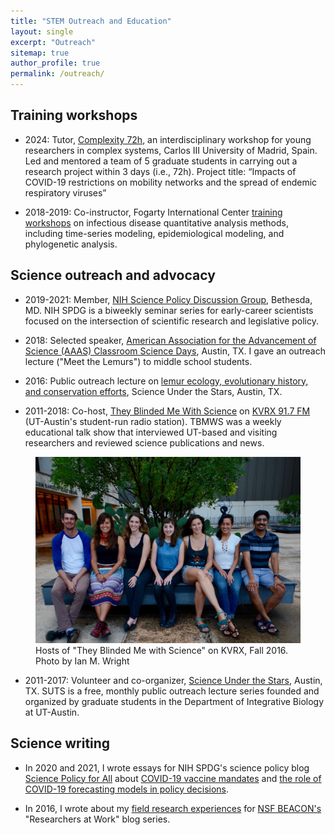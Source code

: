 ```yaml
---
title: "STEM Outreach and Education"
layout: single
excerpt: "Outreach"
sitemap: true
author_profile: true
permalink: /outreach/
---
```


## Training workshops

- 2024: Tutor, [Complexity 72h](https://complexity72h.com/), an interdisciplinary workshop for young researchers in complex systems, Carlos III University of Madrid, Spain. Led and mentored a team of 5 graduate students in carrying out a research project within 3 days (i.e., 72h). Project title: “Impacts of COVID-19 restrictions on mobility networks and the spread of endemic respiratory viruses”

- 2018-2019: Co-instructor, Fogarty International Center [training workshops](https://www.fic.nih.gov/About/Staff/multinational-influenza-seasonal-mortality-study-misms) on infectious disease quantitative analysis methods, including time-series modeling, epidemiological modeling, and phylogenetic analysis. 

## Science outreach and advocacy

- 2019-2021: Member, [NIH Science Policy Discussion Group](https://www.linkedin.com/in/scipolicyforall/), Bethesda, MD. NIH SPDG is a biweekly seminar series for early-career scientists focused on the intersection of scientific research and legislative policy.

- 2018: Selected speaker, [American Association for the Advancement of Science (AAAS) Classroom Science Days](https://www.aaas.org/news/aaas-connects-scientists-and-students-classroom-science-days), Austin, TX. I gave an outreach lecture ("Meet the Lemurs") to middle school students.

- 2016: Public outreach lecture on [lemur ecology, evolutionary history, and conservation efforts](https://thedailytexan.com/2016/11/14/science-under-the-stars-lecture-features-lemurs/), Science Under the Stars, Austin, TX.

- 2011-2018: Co-host, [They Blinded Me With Science](https://www.facebook.com/tbmwskvrx) on [KVRX 91.7 FM](http://kvrx.org/) (UT-Austin's student-run radio station). TBMWS was a weekly educational talk show that interviewed UT-based and visiting researchers and reviewed science publications and news.
<figure>
  <img src="/assets/images/DSC_4924.jpg" alt="TBMWS">
  <figcaption>Hosts of "They Blinded Me with Science" on KVRX, Fall 2016. Photo by Ian M. Wright </figcaption>
</figure>

- 2011-2017: Volunteer and co-organizer, [Science Under the Stars](https://scienceunderthestars.org/), Austin, TX. SUTS is a free, monthly public outreach lecture series founded and organized by graduate students in the Department of Integrative Biology at UT-Austin.

## Science writing

- In 2020 and 2021, I wrote essays for NIH SPDG's science policy blog [Science Policy for All](https://www.linkedin.com/in/scipolicyforall/) about [COVID-19 vaccine mandates](https://sciencepolicyforall.wordpress.com/2021/06/10/can-the-united-states-achieve-herd-immunity-vaccine-mandates-and-other-policies-to-increase-covid-19-vaccination/) and [the role of COVID-19 forecasting models in policy decisions](https://sciencepolicyforall.wordpress.com/2020/05/22/the-use-of-covid-19-prediction-models-in-guiding-policy-decisions/).

- In 2016, I wrote about my [field research experiences](https://www3.beacon-center.org/blog/2016/03/14/how-lemur-social-networks-shape-microbial-transmission/) for [NSF BEACON's](https://www3.beacon-center.org/) "Researchers at Work" blog series.

